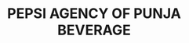 ---
title: "PEPSI AGENCY OF PUNJA BEVERAGE"
url: /faisalabad/pepsi-agency-of-punja-beverage/
shop: beverages
---